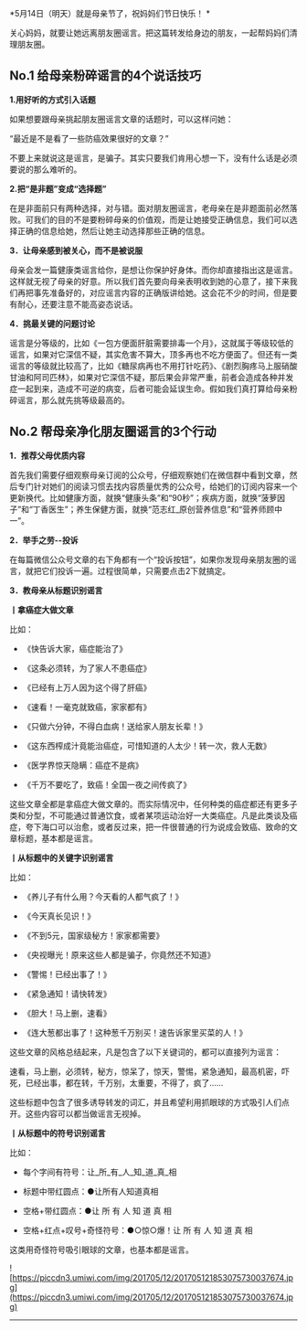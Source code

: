 *5月14日（明天）就是母亲节了，祝妈妈们节日快乐！ *

关心妈妈，就要让她远离朋友圈谣言。把这篇转发给身边的朋友，一起帮妈妈们清理朋友圈。

## No.1  给母亲粉碎谣言的4个说话技巧

 **1.用好听的方式引入话题**

如果想要跟母亲挑起朋友圈谣言文章的话题时，可以这样问她：

“最近是不是看了一些防癌效果很好的文章？”

不要上来就说这是谣言，是骗子。其实只要我们肯用心想一下，没有什么话是必须要说的那么难听的。

 **2.把“是非题”变成“选择题”**

在是非面前只有两种选择，对与错。面对朋友圈谣言，老母亲在是非题面前必然落败。可我们的目的不是要粉碎母亲的价值观，而是让她接受正确信息，我们可以选择正确的信息给她，然后让她主动选择那些正确的信息。

 **3．让母亲感到被关心，而不是被说服**

母亲会发一篇健康类谣言给你，是想让你保护好身体。而你却直接指出这是谣言。这样就无视了母亲的好意。所以我们首先要向母亲表明收到她的心意了，接下来我们再把事先准备好的，对应谣言内容的正确版讲给她。这会花不少的时间，但是要有耐心，还要注意不能高姿态说话。

 **4．挑最关键的问题讨论**

谣言是分等级的，比如《一包方便面肝脏需要排毒一个月》，这就属于等级较低的谣言，如果对它深信不疑，其实危害不算大，顶多再也不吃方便面了。但还有一类谣言的等级就比较高了，比如《糖尿病再也不用打针吃药》、《剧烈胸疼马上服硝酸甘油和阿司匹林》，如果对它深信不疑，那后果会非常严重，前者会造成各种并发症一起到来，造成不可逆的病变，后者可能会延误生命。假如我们真打算给母亲粉碎谣言，那么就先挑等级最高的。

## No.2  帮母亲净化朋友圈谣言的3个行动

 **1．推荐父母优质内容**

首先我们需要仔细观察母亲订阅的公众号，仔细观察她们在微信群中看到文章，然后专门针对她们的阅读习惯去找内容质量优秀的公众号，给她们的订阅内容来一个更新换代。比如健康方面，就换“健康头条”和“90秒”；疾病方面，就换“菠萝因子”和“丁香医生”；养生保健方面，就换“范志红_原创营养信息”和“营养师顾中一”。

 **2．举手之劳--投诉**

在每篇微信公众号文章的右下角都有一个“投诉按钮”，如果你发现母亲朋友圈的谣言，就把它们投诉一遍。过程很简单，只需要点击2下就搞定。

 **3．教母亲从标题识别谣言**

 **丨拿癌症大做文章**

比如：

* 《快告诉大家，癌症能治了》

* 《这条必须转，为了家人不患癌症》

* 《已经有上万人因为这个得了肝癌》

* 《速看！一毫克就致癌，家家都有》

* 《只做六分钟，不得白血病！送给家人朋友长辈！》

* 《这东西榨成汁竟能治癌症，可惜知道的人太少！转一次，救人无数》

* 《医学界惊天隐瞒：癌症不是病》

* 《千万不要吃了，致癌！全国一夜之间传疯了》

这些文章全都是拿癌症大做文章的。而实际情况中，任何种类的癌症都还有更多子类和分型，不可能通过普通饮食，或者某项运动治好一大类癌症。凡是此类谈及癌症，夸下海口可以治愈，或者反过来，把一件很普通的行为说成会致癌、致命的文章标题，基本都是谣言。

 **丨从标题中的关键字识别谣言**

比如：

* 《养儿子有什么用？今天看的人都气疯了！》

* 《今天真长见识！》

* 《不到5元，国家级秘方！家家都需要》

* 《央视曝光！原来这些人都是骗子，你竟然还不知道》

* 《警惕！已经出事了！》

* 《紧急通知！请快转发》

* 《胆大！马上删，速看》

* 《连大葱都出事了！这种葱千万别买！速告诉家里买菜的人！》

这些文章的风格总结起来，凡是包含了以下关键词的，都可以直接列为谣言：

速看，马上删，必须转，秘方，惊呆了，惊天，警惕，紧急通知，最高机密，吓死，已经出事，都在转，千万别，太重要，不得了，疯了……

这些标题中包含了很多诱导转发的词汇，并且希望利用抓眼球的方式吸引人们点开。这些内容可以都当做谣言无视掉。

 **丨从标题中的符号识别谣言**

比如：

* 每个字间有符号：让_所_有_人_知_道_真_相

* 标题中带红圆点：●让所有人知道真相

* 空格+带红圆点：●让 所 有 人 知 道 真 相

* 空格+红点+叹号+奇怪符号：●○惊○爆！让 所 有 人 知 道 真 相

这类用奇怪符号吸引眼球的文章，也基本都是谣言。

![https://piccdn3.umiwi.com/img/201705/12/201705121853075730037674.jpg](https://piccdn3.umiwi.com/img/201705/12/201705121853075730037674.jpg)

---
